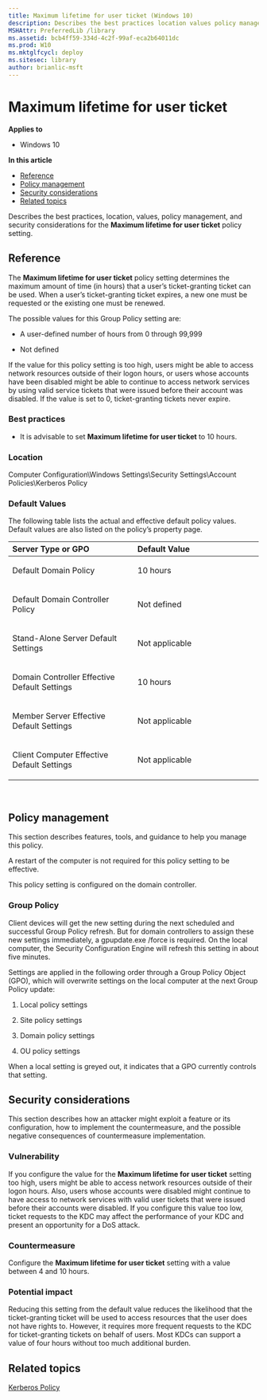 ```yaml
---
title: Maximum lifetime for user ticket (Windows 10)
description: Describes the best practices location values policy management and security considerations for the Maximum lifetime for user ticket policy setting.
MSHAttr: PreferredLib /library
ms.assetid: bcb4ff59-334d-4c2f-99af-eca2b64011dc
ms.prod: W10
ms.mktglfcycl: deploy
ms.sitesec: library
author: brianlic-msft
---
```


# Maximum lifetime for user ticket


**Applies to**

-   Windows 10

**In this article**

-   [Reference](#reference)
-   [Policy management](#policy-management)
-   [Security considerations](#security-considerations)
-   [Related topics](#related-topics)

Describes the best practices, location, values, policy management, and security considerations for the **Maximum lifetime for user ticket** policy setting.

## Reference


The **Maximum lifetime for user ticket** policy setting determines the maximum amount of time (in hours) that a user’s ticket-granting ticket can be used. When a user’s ticket-granting ticket expires, a new one must be requested or the existing one must be renewed.

The possible values for this Group Policy setting are:

-   A user-defined number of hours from 0 through 99,999

-   Not defined

If the value for this policy setting is too high, users might be able to access network resources outside of their logon hours, or users whose accounts have been disabled might be able to continue to access network services by using valid service tickets that were issued before their account was disabled. If the value is set to 0, ticket-granting tickets never expire.

### Best practices

-   It is advisable to set **Maximum lifetime for user ticket** to 10 hours.

### Location

Computer Configuration\\Windows Settings\\Security Settings\\Account Policies\\Kerberos Policy

### Default Values

The following table lists the actual and effective default policy values. Default values are also listed on the policy’s property page.

<table>
<colgroup>
<col width="50%" />
<col width="50%" />
</colgroup>
<thead>
<tr class="header">
<th align="left">Server Type or GPO</th>
<th align="left">Default Value</th>
</tr>
</thead>
<tbody>
<tr class="odd">
<td align="left"><p>Default Domain Policy</p></td>
<td align="left"><p>10 hours</p></td>
</tr>
<tr class="even">
<td align="left"><p>Default Domain Controller Policy</p></td>
<td align="left"><p>Not defined</p></td>
</tr>
<tr class="odd">
<td align="left"><p>Stand-Alone Server Default Settings</p></td>
<td align="left"><p>Not applicable</p></td>
</tr>
<tr class="even">
<td align="left"><p>Domain Controller Effective Default Settings</p></td>
<td align="left"><p>10 hours</p></td>
</tr>
<tr class="odd">
<td align="left"><p>Member Server Effective Default Settings</p></td>
<td align="left"><p>Not applicable</p></td>
</tr>
<tr class="even">
<td align="left"><p>Client Computer Effective Default Settings</p></td>
<td align="left"><p>Not applicable</p></td>
</tr>
</tbody>
</table>

 

## Policy management


This section describes features, tools, and guidance to help you manage this policy.

A restart of the computer is not required for this policy setting to be effective.

This policy setting is configured on the domain controller.

### Group Policy

Client devices will get the new setting during the next scheduled and successful Group Policy refresh. But for domain controllers to assign these new settings immediately, a gpupdate.exe /force is required. On the local computer, the Security Configuration Engine will refresh this setting in about five minutes.

Settings are applied in the following order through a Group Policy Object (GPO), which will overwrite settings on the local computer at the next Group Policy update:

1.  Local policy settings

2.  Site policy settings

3.  Domain policy settings

4.  OU policy settings

When a local setting is greyed out, it indicates that a GPO currently controls that setting.

## Security considerations


This section describes how an attacker might exploit a feature or its configuration, how to implement the countermeasure, and the possible negative consequences of countermeasure implementation.

### Vulnerability

If you configure the value for the **Maximum lifetime for user ticket** setting too high, users might be able to access network resources outside of their logon hours. Also, users whose accounts were disabled might continue to have access to network services with valid user tickets that were issued before their accounts were disabled. If you configure this value too low, ticket requests to the KDC may affect the performance of your KDC and present an opportunity for a DoS attack.

### Countermeasure

Configure the **Maximum lifetime for user ticket** setting with a value between 4 and 10 hours.

### Potential impact

Reducing this setting from the default value reduces the likelihood that the ticket-granting ticket will be used to access resources that the user does not have rights to. However, it requires more frequent requests to the KDC for ticket-granting tickets on behalf of users. Most KDCs can support a value of four hours without too much additional burden.

## Related topics


[Kerberos Policy](kerberos-policy.md)

 

 





